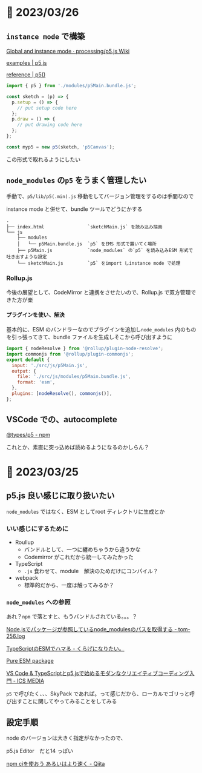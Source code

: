 # 📝 2023/03/26

## `instance mode` で構築

[Global and instance mode · processing/p5.js Wiki](https://github.com/processing/p5.js/wiki/Global-and-instance-mode)

[examples | p5.js](https://p5js.org/examples/instance-mode-instantiation.html)

[reference | p5()](https://p5js.org/reference/#/p5/p5)

```javascript
import { p5 } from './modules/p5Main.bundle.js';

const sketch = (p) => {
  p.setup = () => {
    // put setup code here
  };
  p.draw = () => {
    // put drawing code here
  };
};

const myp5 = new p5(sketch, 'p5Canvas');

```

この形式で取れるようにしたい

## `node_modules` の`p5` をうまく管理したい

手動で、`p5/lib/p5(.min).js` 移動をしてバージョン管理をするのは手間なので

instance mode と併せて、bundle ツールでどうにかする

```text
.
├── index.html                `sketchMain.js` を読み込み描画
└── js
    ├── modules
    │   └── p5Main.bundle.js  `p5` をEMS 形式で置いてく場所
    ├── p5Main.js             `node_modules` の`p5` を読み込みESM 形式で吐き出すような設定
    └── sketchMain.js         `p5` をimport しinstance mode で処理
```

### Rollup.js

今後の展望として、CodeMirror と連携をさせたいので、Rollup.js で双方管理できた方が楽

#### プラグインを使い、解決

基本的に、ESM のバンドラーなのでプラグインを追加し`node_modules` 内のものを引っ張ってきて、bundle ファイルを生成しそこから呼び出すように

```javascript
import { nodeResolve } from '@rollup/plugin-node-resolve';
import commonjs from '@rollup/plugin-commonjs';
export default {
  input: './src/js/p5Main.js',
  output: {
    file: './src/js/modules/p5Main.bundle.js',
    format: 'esm',
  },
  plugins: [nodeResolve(), commonjs()],
};

```

## VSCode での、autocomplete

[@types/p5 - npm](https://www.npmjs.com/package/@types/p5)

これとか、素直に突っ込めば読めるようになるのかしらん？

# 📝 2023/03/25

## p5.js 良い感じに取り扱いたい

`node_modules` ではなく、ESM としてroot ディレクトリに生成とか

### いい感じにするために

- Roullup
  - バンドルとして、一つに纏めちゃうから違うかな
  - Codemirror がこれだから統一してみたかった
- TypeScript
  - `.js` 食わせて、module　解決のためだけにコンパイル？
- webpack
  - 標準的だから、一度は触ってみるか？

### `node_modules` への参照

あれ？`npm` で落とすと、もうバンドルされている。。。？

[Node.jsでパッケージが参照しているnode_modulesのパスを取得する - tom-256.log](https://mzqvis6akmakplpmcjx3.hatenablog.com/entry/2022/05/21/185607)

[TypeScriptのESMでハマる - くらげになりたい。](https://www.memory-lovers.blog/entry/2022/05/31/110000)

[Pure ESM package](https://gist.github.com/sindresorhus/a39789f98801d908bbc7ff3ecc99d99c)

[VS Code & TypeScriptとp5.jsで始めるモダンなクリエイティブコーディング入門 - ICS MEDIA](https://ics.media/entry/210129/)

`p5` で呼びたく、、、SkyPack であれば。って感じだから、ローカルでゴリっと呼び出すことに関してやってみることをしてみる

## 設定手順

node のバージョンは大きく指定がなかったので、

p5.js Editor　だと14 っぽい

[npm ciを使おう あるいはより速く - Qiita](https://qiita.com/mstssk/items/8759c71f328cab802670)
